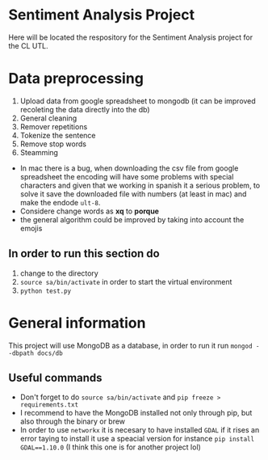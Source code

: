 # Sentiment Analysis Project

Here will be located the respository for the Sentiment Analysis project for the CL UTL.

# Data preprocessing

1. Upload data from google spreadsheet to mongodb (it can be improved recoleting the data directly into the db)
2. General cleaning
3. Remover repetitions
2. Tokenize the sentence
3. Remove stop words
5. Steamming

* In mac there is a bug, when downloading the csv file from google spreadsheet the encoding will have some problems with special characters and given that we working in spanish it a serious problem, to solve it save the downloaded file with numbers (at least in mac) and make the endode `ult-8`.
* Considere change words as __xq__ to __porque__
* the general algorithm could be improved by taking into account the emojis

## In order to run this section do
1. change to the directory
2. `source sa/bin/activate` in order to start the virtual environment
3. `python test.py`

# General information

This project will use MongoDB as a database, in order to run it run `mongod --dbpath docs/db`

## Useful commands

* Don't forget to do `source sa/bin/activate` and `pip freeze > requirements.txt`
* I recommend to have the MongoDB installed not only through pip, but also through the binary or brew
* In order to use `networkx` it is necesary to have installed `GDAL` if it rises an error taying to install it use a speacial version for instance `pip install GDAL==1.10.0` (I think this one is for another project lol)
